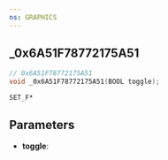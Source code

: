 ```yaml
---
ns: GRAPHICS
---
```

## _0x6A51F78772175A51

```c
// 0x6A51F78772175A51
void _0x6A51F78772175A51(BOOL toggle);
```

```
SET_F*
```

## Parameters
* **toggle**: 


